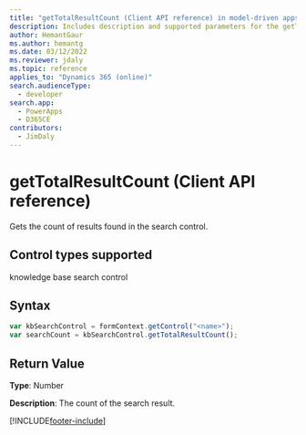 ```yaml
---
title: "getTotalResultCount (Client API reference) in model-driven apps| MicrosoftDocs"
description: Includes description and supported parameters for the getTotalResultCount method.
author: HemantGaur
ms.author: hemantg
ms.date: 03/12/2022
ms.reviewer: jdaly
ms.topic: reference
applies_to: "Dynamics 365 (online)"
search.audienceType: 
  - developer
search.app: 
  - PowerApps
  - D365CE
contributors:
  - JimDaly
---
```

# getTotalResultCount (Client API reference)

Gets the count of results found in the search control. 

## Control types supported

knowledge base search control

## Syntax

```JavaScript
var kbSearchControl = formContext.getControl("<name>");
var searchCount = kbSearchControl.getTotalResultCount();
```

## Return Value

**Type**: Number

**Description**: The count of the search result.

[!INCLUDE[footer-include](../../../../../includes/footer-banner.md)]